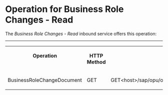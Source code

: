 <!-- loio276b1b0518bf44cca5715976f89047b7 -->

# Operation for Business Role Changes - Read



The *Business Role Changes - Read* inbound service offers this operation:

****


<table>
<tr>
<th valign="top">

Operation

</th>
<th valign="top">

HTTP Method

</th>
<th valign="top">

Sample URL

</th>
</tr>
<tr>
<td valign="top">

BusinessRoleChangeDocument

</td>
<td valign="top">

GET

</td>
<td valign="top">

GET<host\>/sap/opu/odata/sap/APS\_IAM\_API\_BROLE\_CDOC/BusinessRoleChanges

</td>
</tr>
</table>

